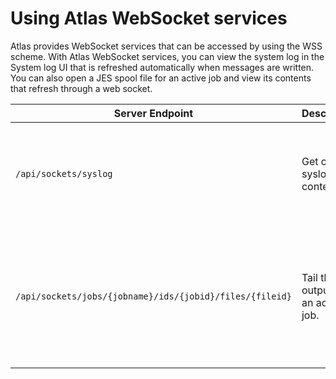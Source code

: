 # Using Atlas WebSocket services

Atlas provides WebSocket services that can be accessed by using the WSS scheme. With Atlas WebSocket services, you can view the system log in the System log UI that is refreshed automatically when messages are written. You can also open a JES spool file for an active job and view its contents that refresh through a web socket.

|Server Endpoint|Description|Scenario|Prerequisites|
|---------------|-----------|--------|-------------|
|`/api/sockets/syslog`|Get current syslog content.|Use this WSS endpoint to read the system log in real time.|SDSF|
|`/api/sockets/jobs/{jobname}/ids/{jobid}/files/{fileid}`|Tail the output of an active job.|Use this WSS endpoint to read the tail of an active job's output file in real time.|z/OSMF restjobs|


